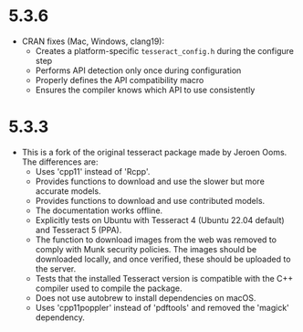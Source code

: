 # 5.3.6

- CRAN fixes (Mac, Windows, clang19):
  - Creates a platform-specific `tesseract_config.h` during the configure step
  - Performs API detection only once during configuration 
  - Properly defines the API compatibility macro
  - Ensures the compiler knows which API to use consistently

# 5.3.3

- This is a fork of the original tesseract package made by Jeroen Ooms. The
  differences are:
    - Uses 'cpp11' instead of 'Rcpp'.
    - Provides functions to download and use the slower but more accurate
      models.
    - Provides functions to download and use contributed models.
    - The documentation works offline.
    - Explicitly tests on Ubuntu with Tesseract 4 (Ubuntu 22.04 default) and
      Tesseract 5 (PPA).
    - The function to download images from the web was removed to comply with
      Munk security policies. The images should be downloaded locally, and once
      verified, these should be uploaded to the server.
    - Tests that the installed Tesseract version is compatible with the C++
      compiler used to compile the package.
    - Does not use autobrew to install dependencies on macOS.
    - Uses 'cpp11poppler' instead of 'pdftools' and removed the 'magick'
      dependency.
